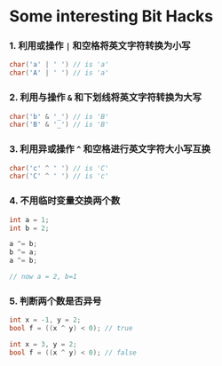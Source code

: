 # Some interesting Bit Hacks


### 1. 利用或操作 `|` 和空格将英文字符转换为小写

```cpp
char('a' | ' ') // is 'a'
char('A' | ' ') // is 'a'
```

### 2. 利用与操作 `&` 和下划线将英文字符转换为大写

```cpp
char('b' & '_') // is 'B'
char('B' & '_') // is 'B'
```


### 3. 利用异或操作 `^` 和空格进行英文字符大小写互换

```cpp
char('c' ^ ' ') // is 'C'
char('C' ^ ' ') // is 'c'
```

### 4. 不用临时变量交换两个数

```cpp
int a = 1;
int b = 2;

a ^= b;
b ^= a;
a ^= b;

// now a = 2, b=1
```


### 5. 判断两个数是否异号

```cpp
int x = -1, y = 2;
bool f = ((x ^ y) < 0); // true

int x = 3, y = 2;
bool f = ((x ^ y) < 0); // false
```